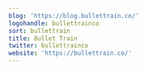 ```yaml
---
blog: 'https://blog.bullettrain.co/'
logohandle: bullettrainco
sort: bullettrain
title: Bullet Train
twitter: bullettrainco
website: 'https://bullettrain.co/'
---
```


